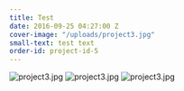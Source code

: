 ```yaml
---
title: Test
date: 2016-09-25 04:27:00 Z
cover-image: "/uploads/project3.jpg"
small-text: test text
order-id: project-id-5
---
```


![project3.jpg](/uploads/project3.jpg)
![project3.jpg](/uploads/project3.jpg)
![project3.jpg](/uploads/project3.jpg)
